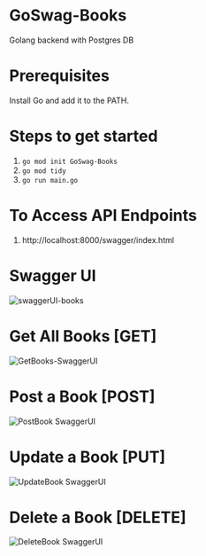 # GoSwag-Books
Golang backend with Postgres DB

# Prerequisites
Install Go and add it to the PATH.

# Steps to get started
1. `go mod init GoSwag-Books`
2. `go mod tidy`
3. `go run main.go`

# To Access API Endpoints
1. http://localhost:8000/swagger/index.html

# Swagger UI

![swaggerUI-books](https://user-images.githubusercontent.com/87301008/159532649-3a30551b-3c59-4d3e-9435-35a1181f609e.png)


# Get All Books [GET]

![GetBooks-SwaggerUI](https://user-images.githubusercontent.com/87301008/159532713-c1fba193-3cba-436b-86bc-d1695ae6bc85.png)

# Post a Book [POST]

![PostBook SwaggerUI](https://user-images.githubusercontent.com/87301008/159539070-0b8ba841-1d81-4b76-8db1-772043290639.png)

# Update a Book [PUT]

![UpdateBook SwaggerUI](https://user-images.githubusercontent.com/87301008/159539146-ed6c0942-3f6b-4951-804a-ce396f0b1351.png)

# Delete a Book [DELETE]

![DeleteBook SwaggerUI](https://user-images.githubusercontent.com/87301008/159539625-875df645-7fb5-424c-9d6c-503261f4cb42.png)



